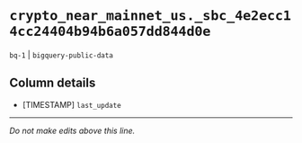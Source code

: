 # `crypto_near_mainnet_us._sbc_4e2ecc14cc24404b94b6a057dd844d0e`
`bq-1` | `bigquery-public-data`

## Column details
* [TIMESTAMP] `last_update`

-------------------------------------------------------------------------------
*Do not make edits above this line.*
